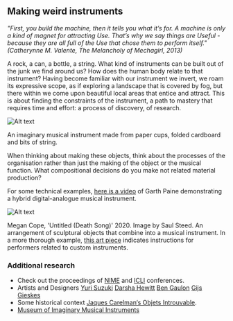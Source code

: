 ## Making weird instruments

_"First, you build the machine, then it tells you what it’s for. A machine is only a kind of magnet for attracting Use. That’s why we say things are Useful - because they are all full of the Use that chose them to perform itself." (Catherynne M. Valente, The Melancholy of Mechagirl, 2013)_

A rock, a can, a bottle, a string. What kind of instruments can be built out of the junk we find around us? How does the human body relate to that instrument? Having become familiar with our instrument we invert, we roam its expressive scope, as if exploring a landscape that is covered by fog, but there within we come upon beautiful local areas that entice and attract. This is about finding the constraints of the instrument, a path to mastery that requires time and effort: a process of discovery, of research. 

![Alt text](resources/Fundamentals-of-sound/andersen.png)

An imaginary musical instrument made from paper cups, folded cardboard and bits of string.

When thinking about making these objects, think about the processes of the organisation rather than just the making of the object or the musical function. What compositional decisions do you make not related material production?

For some technical examples, [here is a video](https://vimeo.com/386541096?embedded=true&source=video_title&owner=926102) of Garth Paine demonstrating a hybrid digital-analogue musical instrument.

![Alt text](resources/Fundamentals-of-sound/death-song.jpg)

Megan Cope, 'Untitled (Death Song)' 2020. Image by Saul Steed. An arrangement of sculptural objects that combine into a musical instrument.
In a more thorough example, [this art piece](https://disclaimer.org.au/contents/unsettling-scores/untitled-death-song) indicates instructions for performers related to custom instruments.


### Additional research
+ Check out the proceedings of [NIME](https://www.nime.org/) and [ICLI](https://liveinterfaces.ulusofona.pt/) conferences.
+ Artists and Designers
    [Yuri Suzuki](https://yurisuzuki.com/artist/)
    [Darsha Hewitt](http://darsha.org/artwork/)
    [Ben Gaulon](http://recyclism.com/refunctmedia1.html)
    [Gijs Gieskes](https://gieskes.nl/)
+ Some historical context [Jaques Carelman‘s Objets Introuvable](https://bootcamp.uxdesign.cc/ux-journal-catalogue-of-impossible-objects-78269282696c).
+ [Museum of Imaginary Musical Instruments](http://imaginaryinstruments.org/)

